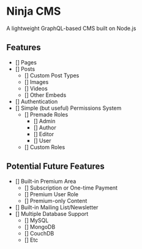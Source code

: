 # Ninja CMS

A lightweight GraphQL-based CMS built on Node.js

## Features
- [] Pages
- [] Posts
  - [] Custom Post Types
  - [] Images
  - [] Videos
  - [] Other Embeds
- [] Authentication
- [] Simple (but useful) Permissions System
  - [] Premade Roles
    - [] Admin
    - [] Author
    - [] Editor
    - [] User
  - [] Custom Roles

## Potential Future Features
- [] Built-in Premium Area
  - [] Subscription or One-time Payment
  - [] Premium User Role
  - [] Premium-only Content
- [] Built-in Mailing List/Newsletter
- [] Multiple Database Support
  - [] MySQL
  - [] MongoDB
  - [] CouchDB
  - [] Etc